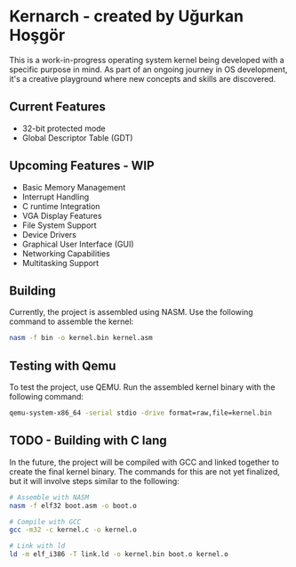 # Kernarch - created by Uğurkan Hoşgör

This is a work-in-progress operating system kernel being developed with a specific purpose in mind. As part of an ongoing journey in OS development, it's a creative playground where new concepts and skills are discovered.

## Current Features

- 32-bit protected mode
- Global Descriptor Table (GDT)


## Upcoming Features - WIP

- Basic Memory Management
- Interrupt Handling
- C runtime Integration
- VGA Display Features
- File System Support
- Device Drivers
- Graphical User Interface (GUI)
- Networking Capabilities
- Multitasking Support

## Building

Currently, the project is assembled using NASM. Use the following command to assemble the kernel:

```bash
nasm -f bin -o kernel.bin kernel.asm 
```

## Testing with Qemu

To test the project, use QEMU. Run the assembled kernel binary with the following command:

```bash
qemu-system-x86_64 -serial stdio -drive format=raw,file=kernel.bin
```

## TODO - Building with C lang

In the future, the project will be compiled with GCC and linked together to create the final kernel binary. The commands for this are not yet finalized, but it will involve steps similar to the following:

```bash
# Assemble with NASM
nasm -f elf32 boot.asm -o boot.o

# Compile with GCC
gcc -m32 -c kernel.c -o kernel.o

# Link with ld
ld -m elf_i386 -T link.ld -o kernel.bin boot.o kernel.o
```